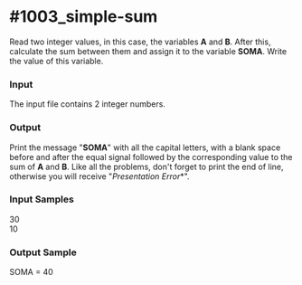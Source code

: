 # #1003_simple-sum

Read two integer values, in this case, the variables **A** and **B**. After this, calculate the sum between them and assign it to the variable **SOMA**. Write the value of this variable.

### Input

The input file contains 2 integer numbers.

### Output

Print the message "**SOMA**" with all the capital letters, with a blank space before and after the equal signal followed by the corresponding value to the sum of **A** and **B**. Like all the problems, don't forget to print the end of line, otherwise you will receive "*Presentation Error**".

### Input Samples

30  
10

### Output Sample

SOMA = 40